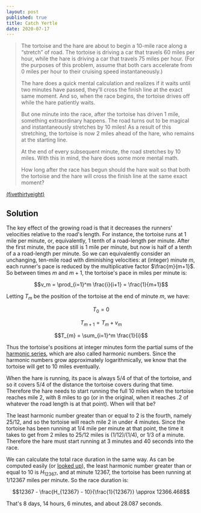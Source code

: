 ```yaml
---
layout: post
published: true
title: Catch Yertle
date: 2020-07-17
---
```


>The tortoise and the hare are about to begin a 10-mile race along a “stretch” of road. The tortoise is driving a car that travels 60 miles per hour, while the hare is driving a car that travels 75 miles per hour. (For the purposes of this problem, assume that both cars accelerate from 0 miles per hour to their cruising speed instantaneously.)
>
>The hare does a quick mental calculation and realizes if it waits until two minutes have passed, they’ll cross the finish line at the exact same moment. And so, when the race begins, the tortoise drives off while the hare patiently waits.
>
>But one minute into the race, after the tortoise has driven 1 mile, something extraordinary happens. The road turns out to be magical and instantaneously stretches by 10 miles! As a result of this stretching, the tortoise is now 2 miles ahead of the hare, who remains at the starting line.
>
>At the end of every subsequent minute, the road stretches by 10 miles. With this in mind, the hare does some more mental math.
>
>How long after the race has begun should the hare wait so that both the tortoise and the hare will cross the finish line at the same exact moment?

[(fivethirtyeight)](https://fivethirtyeight.com/features/can-the-hare-beat-the-tortoise/)

<!--more-->

## Solution

The key effect of the growing road is that it decreases the runners' velocities relative to the road's length. For instance, the tortoise runs at $1$ mile per minute, or, equivalently, $1$ tenth of a road-length per minute. After the first minute, the pace still is $1$ mile per minute, but now is half of a tenth of a a road-length per minute. So we can equivalently consider an unchanging, ten-mile road with diminishing velocities: at (integer) minute $m$, each runner's pace is reduced by the multiplicative factor $\frac{m}{m+1}$. So between times $m$ and $m+1$, the tortoise's pace in miles per minute is:

$$v_m = \prod_{i=1}^m \frac{i}{i+1} = \frac{1}{m+1}$$

Letting $T_m$ be the position of the tortoise at the end of minute $m$, we have:

$$T_0 = 0$$

$$T_{m+1} = T_m + v_m$$

$$T_{m} = \sum_{i=1}^m \frac{1}{i}$$

Thus the tortoise's positions at integer minutes form the partial sums of the [harmonic series](https://en.wikipedia.org/wiki/Harmonic_series_(mathematics)), which are also called harmonic numbers. Since the harmonic numbers grow approximately logarithmically, we know that the tortoise will get to $10$ miles eventually. 

When the hare is running, its pace is always $5/4$ of that of the tortoise, and so it covers $5/4$ of the distance the tortoise covers during that time. Therefore the hare needs to start running the full $10$ miles when the tortoise reaches mile $2$, with $8$ miles to go (or in the original, when it reaches $.2$ of whatever the road length is at that point). When will that be?

The least harmonic number greater than or equal to $2$ is the fourth, namely $25/12$, and so the tortoise will reach mile $2$ in under $4$ minutes. Since the tortoise has been running at $1/4$ mile per minute at that point, the time it takes to get from $2$ miles to $25/12$ miles is $(1/12)/(1/4)$, or $1/3$ of a minute. Therefore the hare must start running at $3$ minutes and $40$ seconds into the race. 

We can calculate the total race duration in the same way. As can be computed easily (or [looked up](https://oeis.org/A004080)), the least harmonic number greater than or equal to $10$ is $H_{12367}$, and at minute $12367$, the tortoise has been running at $1/12367$ miles per minute. So the race duration is:

$$12367 - \frac{H_{12367} - 10}{\frac{1}{12367}} \approx 12366.468$$

That's $8$ days, $14$ hours, $6$ minutes, and about $28.087$ seconds.

<br>